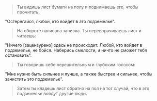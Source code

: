>Ты видишь лист бумаги на полу и поднимаешь его, чтобы прочитать.

"Остерегайся, любой, кто войдет в это подземелье".

>На обороте написана записка. Ты переворачиваешь лист и читаешь:

"Ничего [зацензурено] здесь не происходит.  Любой, кто войдет в подземелье, не бойся. Наберись смелости, и ничто не сможет тебя остановить".

>Ты говоришь себе нерешительным и глубоким голосом:

"Мне нужно быть сильнее и лучше, а также быстрее и сильнее, чтобы зачистить это подземелье".

>Затем ты кладешь лист обратно на пол на тот случай, что в это подземелье войдут другие люди.
